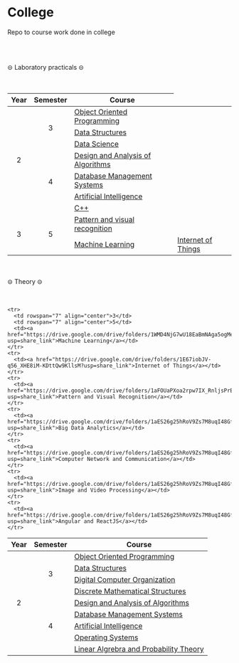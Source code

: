 # College
Repo to course work done in college

<br></br>
  <summary>⊝ Laboratory practicals ⊝</summary>
  <br></br>
  <table>
  <thead>
    <tr>
      <th>Year</th>
      <th>Semester</th>
      <th>Course</th>
    </tr>
  </thead>
  <tbody>
    <tr>
      <td rowspan="7" align="center">2</td>
      <td rowspan="3" align="center">3</td>
      <td><a href="Year 2/Semester 3/OOP/README.md">Object Oriented Programming</a></td>
    </tr>
    <tr>
      <td><a href="Year 2/Semester 3/Data Structures/README.md">Data Structures</a></td>
    </tr>
      <tr>
      <td><a href="Year 2/Semester 3/DS/">Data Science</a></td>
    </tr>
    <tr>
      <td rowspan="4" align="center">4</td>
      <td><a href="Year 2/Semester 4/DAA/README.md">Design and Analysis of Algorithms</a></td>
    </tr>
    <tr>
      <td><a href="Year 2/Semester 4/DBMS/">Database Management Systems</a></td>
    </tr>
    <tr>
      <td><a href="Year 2/Semester 4/AI/README.md">Artificial Intelligence</a></td>
    </tr>
      <tr>
      <td><a href="Year 2/Semester 4/CPP/README.md">C++</a></td>
    </tr>
    <tr>
      <td rowspan="3" align="center">3</td>
      <td rowspan="3" align="center">5</td>
      <td><a href="Year 3/Semester 5/PVR/README.md">Pattern and visual recognition</a></td>
    </tr>
    <td><a href="Year 3/Semester 5/ML/README.md">Machine Learning</a></td>
    <td><a href="Year 3/Semester 5/IOT/README.md">Internet of Things</a></td>
    







</tbody>
</table>
<br></br>

  <summary>⊝ Theory ⊝</summary>
  <br></br>
  <table>
  <thead>
    <tr>
      <th>Year</th>
      <th>Semester</th>
      <th>Course</th>
    </tr>
  </thead>
  <tbody>
    <tr>
      <td rowspan="9" align="center">2</td>
      <td rowspan="4" align="center">3</td>
      <td><a href="https://drive.google.com/drive/folders/1WMD4NjG7wU18EaBmNAga5ogMesNArVje?usp=share_link">Object Oriented Programming</a></td>
    </tr>
    <tr>
      <td><a href="https://drive.google.com/drive/folders/1E67iobJV-q56_XHE8iM-KDttQw9KllsM?usp=share_link">Data Structures</a></td>
    </tr>
    <tr>
      <td><a href="https://drive.google.com/drive/folders/1aFOUaPXoa2rpw7IX_RnljsPrBC_iX7gH?usp=share_link">Digital Computer Organization</a></td>
    </tr>
    <tr>
      <td><a href="https://drive.google.com/drive/folders/1aES26g25hRoV9Zs7M8uqI48GfVvY7HO5?usp=share_link">Discrete Mathematical Structures</a></td>
    </tr>
    <tr>
      <td rowspan="5" align="center">4</td>
      <td><a href="https://drive.google.com/drive/folders/1we6ceBVfoWCspvH4TAFQK4MGa33pKOss?usp=share_link">Design and Analysis of Algorithms</a></td>
    </tr>
    <tr>
      <td><a href="https://drive.google.com/drive/folders/1we6ceBVfoWCspvH4TAFQK4MGa33pKOss?usp=share_link">Database Management Systems</a></td>
    </tr>
    <tr>
      <td><a href="https://drive.google.com/drive/folders/1JklrR33zfOlERCY48gj8KIZ7byx0xwXe?usp=share_link">Artificial Intelligence</a></td>
    </tr>
    <tr>
      <td><a href="https://drive.google.com/drive/folders/1U4Jb-z5F7P8oUYdIGZ3QsztdXg5UxWHu?usp=share_link">Operating Systems</a></td>
    </tr>
    <tr>
      <td><a href="https://drive.google.com/drive/folders/1OBzpVXvoi-oCRuWs3lg1K7FtTAnXUFmP?usp=share_link">Linear Algrebra and Probability Theory</a></td>
    </tr>
    
    <tr>
      <td rowspan="7" align="center">3</td>
      <td rowspan="7" align="center">5</td>
      <td><a href="https://drive.google.com/drive/folders/1WMD4NjG7wU18EaBmNAga5ogMesNArVje?usp=share_link">Machine Learning</a></td>
    </tr>
    <tr>
      <td><a href="https://drive.google.com/drive/folders/1E67iobJV-q56_XHE8iM-KDttQw9KllsM?usp=share_link">Internet of Things</a></td>
    </tr>
    <tr>
      <td><a href="https://drive.google.com/drive/folders/1aFOUaPXoa2rpw7IX_RnljsPrBC_iX7gH?usp=share_link">Pattern and Visual Recognition</a></td>
    </tr>
    <tr>
      <td><a href="https://drive.google.com/drive/folders/1aES26g25hRoV9Zs7M8uqI48GfVvY7HO5?usp=share_link">Big Data Analytics</a></td>
    </tr>
    <tr>
      <td><a href="https://drive.google.com/drive/folders/1aES26g25hRoV9Zs7M8uqI48GfVvY7HO5?usp=share_link">Computer Network and Communication</a></td>
    </tr>
    <tr>
      <td><a href="https://drive.google.com/drive/folders/1aES26g25hRoV9Zs7M8uqI48GfVvY7HO5?usp=share_link">Image and Video Processing</a></td>
    </tr>
    <tr>
      <td><a href="https://drive.google.com/drive/folders/1aES26g25hRoV9Zs7M8uqI48GfVvY7HO5?usp=share_link">Angular and ReactJS</a></td>
    </tr>
    







</tbody>
</table>
